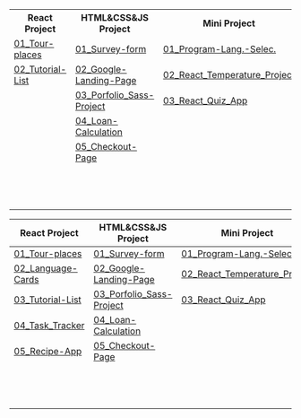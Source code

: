 <table>
    <tr>
        <th>React Project</th>
        <th>HTML&CSS&JS Project</th>
        <th>Mini Project</th>
        <th>Django Project</th>
    </tr>
    <tr>
        <td><a
      href="https://github.com/muhammedvuslat/Projects/tree/master/1_React%20Project/01_Tour%20-Places/tour-places"
      >01_Tour-places</a</td>
        <td >          
            <a
      href="https://github.com/muhammedvuslat/Projects/tree/master/2_HTML%26CSS%26JS%20Project/01_Survey-form"
      >01_Survey-form</a
    >
        </td>
      <td>
          <a
      href="https://github.com/muhammedvuslat/Projects/tree/master/3_Mini%20Projects/01_Program%20Lang.%20Lister"
      >01_Program-Lang.-Selec.</a</td>
      <td>
          <a
      href="https://github.com/muhammedvuslat/Projects/tree/master/4_Django%20Projects/01_Todo-App"
      >01_Todo-App-Back-End</a</td>
    </tr>
    <tr>
        <td><a href="https://github.com/muhammedvuslat/Projects/tree/master/1_React%20Project/02_Tutorial-List/tutorial-list-app">02_Tutorial-List</a></td>
        <td>
          <a
            href="https://github.com/muhammedvuslat/Projects/tree/master/2_HTML%26CSS%26JS%20Project/02_Google-Landing-Page"
            >02_Google-Landing-Page</a
          ></td>
        <td><a
            href="https://github.com/muhammedvuslat/Projects/tree/master/3_Mini%20Projects/02_React_Temperature_Project/temperature_control"
            >02_React_Temperature_Project</a
          ></td>
        <td><a href="https://github.com/muhammedvuslat/Projects/tree/master/4_Django%20Projects/02_Blog-App">02_Blog-App-Back-End</a></td>
    </tr>
    <tr>
         <td><!-- Satır 3 --></td>
        <td>
           <a
            href="https://github.com/muhammedvuslat/Projects/tree/master/2_HTML%26CSS%26JS%20Project/03_Sass-Project"
            >03_Porfolio_Sass-Project</a
          >
        </td>
        <td><a
            href="https://github.com/muhammedvuslat/Projects/tree/master/3_Mini%20Projects/03_React_Quiz_App/react_quiz_app"
            >03_React_Quiz_App</a
          ></td>
        <td><a
            href="https://github.com/muhammedvuslat/Projects/tree/master/4_Django%20Projects/03-00_Flight_App"
            >03_Flight_App</a
          ></td>
    </tr>
    <tr>
         <td><!-- Satır 4 --></td>
        <td>
            <a
            href="https://github.com/muhammedvuslat/Projects/tree/master/2_HTML%26CSS%26JS%20Project/04_Loan-Calculation"
            >04_Loan-Calculation</a
          >
        </td>
        <td></td>
        <td><a
            href="https://github.com/muhammedvuslat/Projects/tree/master/4_Django%20Projects/04_Personal_App"
            >04_Personal_App</a
          </td>
    </tr>
    <tr>
         <td><!-- Satır 4 --></td>
        <td>
            <a
            href="https://github.com/muhammedvuslat/Projects/tree/master/2_HTML%26CSS%26JS%20Project/05_Checkout-Page"
            >05_Checkout-Page</a
          >
        </td>
        <td></td>
        <td>
            <a
            href="https://github.com/muhammedvuslat/Projects/tree/master/4_Django%20Projects/05_Rent_a_Car_App_Project"
            >05_Rent_a_Car_App_Project</a
          ></td>
    </tr>
    <tr>
         <td><!-- Satır 4 --></td>
        <td></td>
        <td></td>
        <td>
            <a
            href="https://github.com/muhammedvuslat/Projects/tree/master/4_Django%20Projects/06_Stock_App_Project"
            >06_Stock_App_Project</a
          ></td>
    </tr>
    <tr>
        <td><!-- React Project --></td>
        <td><!-- HTML&CSS&JS Project --></td>
        <td><!-- Mini Project --></td>
        <td><a
            href="https://github.com/muhammedvuslat/Projects/tree/master/4_Django%20Projects/07_Todo_App_DJ_Template"
            >07_Todo_App_DJ_Template</a
          ></td>        
    </tr>
    <tr>
        <td><!-- React Project --></td>
        <td><!-- HTML&CSS&JS Project --></td>
        <td><!-- Mini Project --></td>
        <td><a
            href="https://github.com/muhammedvuslat/Projects/tree/master/4_Django%20Projects/08_Pizza_App"
            >08_Pizza_App</a
          ></td>        
    </tr>
            
</table>

| React Project                                                                                                                   | HTML&CSS&JS Project                                                                                                                 | Mini Project                                                                                                                                              | Django Project                                                                                                                    | Full Stack Projects                                                                                                 |
| ------------------------------------------------------------------------------------------------------------------------------- | ----------------------------------------------------------------------------------------------------------------------------------- | --------------------------------------------------------------------------------------------------------------------------------------------------------- | --------------------------------------------------------------------------------------------------------------------------------- | ------------------------------------------------------------------------------------------------------------------- |
| [01_Tour-places](https://github.com/muhammedvuslat/Projects/tree/master/1_React%20Project/01_Tour-Places/tour-places)           | [01_Survey-form](https://github.com/muhammedvuslat/Projects/tree/master/2_HTML%26CSS%26JS%20Project/01_Survey-form)                 | [01_Program-Lang.-Selec.](https://github.com/muhammedvuslat/Projects/tree/master/3_Mini%20Projects/01_Program%20Lang.%20Lister)                           | [01_Todo-App-Back-End](https://github.com/muhammedvuslat/Projects/tree/master/4_Django%20Projects/01_Todo-App)                    | [01_Blog_project](https://github.com/muhammedvuslat/Projects/tree/master/5_Full%20Stack%20Projects/01_blog_project) |
| [02_Language-Cards](https://github.com/muhammedvuslat/Projects/tree/master/1_React%20Project/02_Language-Cards/language_cards)  | [02_Google-Landing-Page](https://github.com/muhammedvuslat/Projects/tree/master/2_HTML%26CSS%26JS%20Project/02_Google-Landing-Page) | [02_React_Temperature_Project](https://github.com/muhammedvuslat/Projects/tree/master/3_Mini%20Projects/02_React_Temperature_Project/temperature_control) | [02_Blog-App-Back-End](https://github.com/muhammedvuslat/Projects/tree/master/4_Django%20Projects/02_Blog-App)                    | [02_News_project](https://github.com/muhammedvuslat/Projects/tree/master/5_Full%20Stack%20Projects/02_news_project) |
| [03_Tutorial-List](https://github.com/muhammedvuslat/Projects/tree/master/1_React%20Project/03_Tutorial-List/tutorial-list-app) | [03_Porfolio_Sass-Project](https://github.com/muhammedvuslat/Projects/tree/master/2_HTML%26CSS%26JS%20Project/03_Sass-Project)      | [03_React_Quiz_App](https://github.com/muhammedvuslat/Projects/tree/master/3_Mini%20Projects/03_React_Quiz_App/react_quiz_app)                            | [03_Flight_App](https://github.com/muhammedvuslat/Projects/tree/master/4_Django%20Projects/03-00_Flight_App)                      | [03_E_Commerce](https://github.com/muhammedvuslat/Projects/tree/master/5_Full%20Stack%20Projects/03_e_commerce)     |
| [04_Task_Tracker](https://github.com/muhammedvuslat/Projects/tree/master/1_React%20Project/04_Task_Tracker/task_tracker)        | [04_Loan-Calculation](https://github.com/muhammedvuslat/Projects/tree/master/2_HTML%26CSS%26JS%20Project/04_Loan-Calculation)       |                                                                                                                                                           | [04_Personal_App](https://github.com/muhammedvuslat/Projects/tree/master/4_Django%20Projects/04_Personal_App)                     |                                                                                                                     |
| [05_Recipe-App](https://github.com/muhammedvuslat/Projects/tree/master/1_React%20Project/05_Recipe-App)                         | [05_Checkout-Page](https://github.com/muhammedvuslat/Projects/tree/master/2_HTML%26CSS%26JS%20Project/05_Checkout-Page)             |                                                                                                                                                           | [05_Rent_a_Car_App_Project](https://github.com/muhammedvuslat/Projects/tree/master/4_Django%20Projects/05_Rent_a_Car_App_Project) |                                                                                                                     |
|                                                                                                                                 |                                                                                                                                     |                                                                                                                                                           | [06_Stock_App_Project](https://github.com/muhammedvuslat/Projects/tree/master/4_Django%20Projects/06_Stock_App_Project)           |                                                                                                                     |
|                                                                                                                                 |                                                                                                                                     |                                                                                                                                                           | [07_Todo_App_DJ_Template](https://github.com/muhammedvuslat/Projects/tree/master/4_Django%20Projects/07_Todo_App_DJ_Template)     |                                                                                                                     |
|                                                                                                                                 |                                                                                                                                     |                                                                                                                                                           | [ 08_Pizza_App](https://github.com/muhammedvuslat/Projects/tree/master/4_Django%20Projects/08_Pizza_App)                          |                                                                                                                     |
